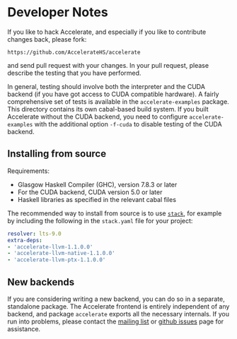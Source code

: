 Developer Notes
===============

If you like to hack Accelerate, and especially if you like to contribute changes back, please fork:

    https://github.com/AccelerateHS/accelerate

and send pull request with your changes. In your pull request, please describe the testing that you have performed.

In general, testing should involve both the interpreter and the CUDA backend (if you have got access to CUDA compatible hardware). A fairly comprehensive set of tests is available in the `accelerate-examples` package. This directory contains its own cabal-based build system. If you built Accelerate without the CUDA backend, you need to configure `accelerate-examples` with the additional option `-f-cuda` to disable testing of the CUDA backend.


Installing from source
----------------------

Requirements:

  * Glasgow Haskell Compiler (GHC), version 7.8.3 or later
  * For the CUDA backend, CUDA version 5.0 or later
  * Haskell libraries as specified in the relevant cabal files

The recommended way to install from source is to use [`stack`](https://www.haskellstack.org), for example by including the following in the `stack.yaml` file for your project:

```yaml
resolver: lts-9.0
extra-deps:
- 'accelerate-llvm-1.1.0.0'
- 'accelerate-llvm-native-1.1.0.0'
- 'accelerate-llvm-ptx-1.1.0.0'
```


New backends
------------

If you are considering writing a new backend, you can do so in a separate, standalone package.  The Accelerate frontend is entirely independent of any backend, and package `accelerate` exports all the necessary internals. If you run into problems, please contact the [mailing list][Google-Group] or [github issues][Issues] page for assistance.


  [Issues]:                 https://github.com/AccelerateHS/accelerate/issues
  [Google-Group]:           http://groups.google.com/group/accelerate-haskell


